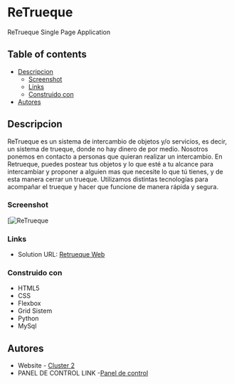 # ReTrueque

ReTrueque Single Page Application 
 
## Table of contents

- [Descripcion](#descripcion)
  - [Screenshot](#screenshot)
  - [Links](#links)
  - [Construido con](#construido-con)
- [Autores](#autores)

## Descripcion

ReTrueque es un sistema de intercambio de objetos y/o servicios, es decir, un sistema de trueque, donde no hay dinero de por medio. Nosotros ponemos en contacto a personas que quieran realizar un intercambio. 
En Retrueque, puedes postear tus objetos y lo que esté a tu alcance para intercambiar y proponer a alguien mas que necesite lo que tú tienes, y de esta manera cerrar un trueque. 
Utilizamos distintas tecnologías para acompañar el trueque y hacer que funcione de manera rápida y segura. 

### Screenshot

[![ReTrueque]()

### Links

- Solution URL: [Retrueque Web](https://retrueque-cluster2.vercel.app/)

### Construido con

- HTML5 
- CSS 
- Flexbox
- Grid Sistem
- Python
- MySql

## Autores
- Website - [Cluster 2](https://github.com/ClusterTwo/Cluster2)
- PANEL DE CONTROL LINK -[Panel de control](https://z-edd.github.io/)
